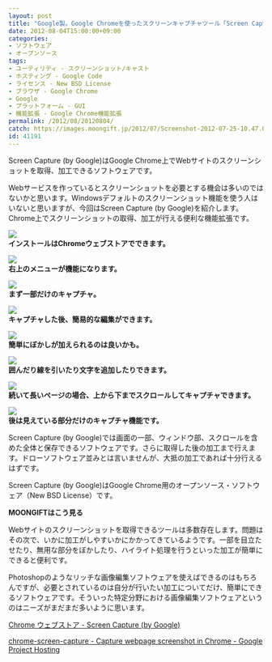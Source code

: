 ```yaml
---
layout: post
title: "Google製。Google Chromeを使ったスクリーンキャプチャツール「Screen Capture (by Google)」"
date: 2012-08-04T15:00:00+09:00
categories:
- ソフトウェア
- オープンソース
tags: 
- ユーティリティ - スクリーンショット/キャスト
- ホスティング - Google Code
- ライセンス - New BSD License
- ブラウザ - Google Chrome
- Google
- プラットフォーム - GUI
- 機能拡張 - Google Chrome機能拡張
permalink: /2012/08/20120804/
catch: https://images.moongift.jp/2012/07/Screenshot-2012-07-25-10.47.04_thumb.png
id: 41191
---
```

Screen Capture (by Google)はGoogle Chrome上でWebサイトのスクリーンショットを取得、加工できるソフトウェアです。

  

Webサービスを作っているとスクリーンショットを必要とする機会は多いのではないかと思います。Windowsデフォルトのスクリーンショット機能を使う人はいないと思いますが、今回はScreen Capture (by Google)を紹介します。Chrome上でスクリーンショットの取得、加工が行える便利な機能拡張です。

  

[![](https://images.moongift.jp/2012/07/Screenshot-2012-07-25-10.45.49_thumb.png)](https://images.moongift.jp/2012/07/Screenshot-2012-07-25-10.45.49.png)  
**インストールはChromeウェブストアでできます。**

  

[![](https://images.moongift.jp/2012/07/Screenshot-2012-07-25-10.46.13_thumb.png)](https://images.moongift.jp/2012/07/Screenshot-2012-07-25-10.46.13.png)  
**右上のメニューが機能になります。**

  

[![](https://images.moongift.jp/2012/07/Screenshot-2012-07-25-10.46.19_thumb.png)](https://images.moongift.jp/2012/07/Screenshot-2012-07-25-10.46.19.png)  
**まず一部だけのキャプチャ。**

  

[![](https://images.moongift.jp/2012/07/Screenshot-2012-07-25-10.46.30_thumb.png)](https://images.moongift.jp/2012/07/Screenshot-2012-07-25-10.46.30.png)  
**キャプチャした後、簡易的な編集ができます。**

  

[![](https://images.moongift.jp/2012/07/Screenshot-2012-07-25-10.47.04_thumb.png)](https://images.moongift.jp/2012/07/Screenshot-2012-07-25-10.47.04.png)  
**簡単にぼかしが加えられるのは良いかも。**

  

[![](https://images.moongift.jp/2012/07/Screenshot-2012-07-25-10.47.25_thumb.png)](https://images.moongift.jp/2012/07/Screenshot-2012-07-25-10.47.25.png)  
**囲んだり線を引いたり文字を追加したりできます。**

  

[![](https://images.moongift.jp/2012/07/Screenshot-2012-07-25-10.47.41_thumb.png)](https://images.moongift.jp/2012/07/Screenshot-2012-07-25-10.47.41.png)  
**続いて長いページの場合、上から下までスクロールしてキャプチャできます。**

  

[![](https://images.moongift.jp/2012/07/Screenshot-2012-07-25-10.47.49_thumb.png)](https://images.moongift.jp/2012/07/Screenshot-2012-07-25-10.47.49.png)  
**後は見えている部分だけのキャプチャ機能です。**

  

Screen Capture (by Google)では画面の一部、ウィンドウ部、スクロールを含めた全体と保存できるソフトウェアです。さらに取得した後の加工まで行えます。ドローソフトウェア並みとは言いませんが、大抵の加工であれば十分行えるはずです。

  

Screen Capture (by Google)はGoogle Chrome用のオープンソース・ソフトウェア（New BSD License）です。

  
  
  

**MOONGIFTはこう見る**

  

Webサイトのスクリーンショットを取得できるツールは多数存在します。問題はその次で、いかに加工がしやすいかにかかってきているようです。一部を目立たせたり、無用な部分をぼかしたり、ハイライト処理を行うといった加工が簡単にできると便利です。

  

Photoshopのようなリッチな画像編集ソフトウェアを使えばできるのはもちろんですが、必要とされているのは自分が行いたい加工についてだけ、簡単にできるソフトウェアです。そういった特定分野における画像編集ソフトウェアというのはニーズがまだまだ多いように思います。

  

[Chrome ウェブストア - Screen Capture (by Google)](https://chrome.google.com/webstore/detail/cpngackimfmofbokmjmljamhdncknpmg)

  

[chrome-screen-capture - Capture webpage screenshot in Chrome - Google Project Hosting](http://code.google.com/p/chrome-screen-capture/)

